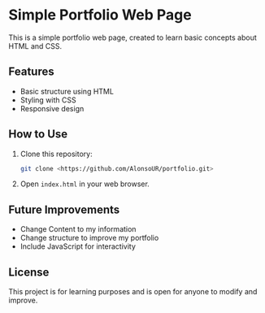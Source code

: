 # Simple Portfolio Web Page

This is a simple portfolio web page, created to learn basic concepts about HTML and CSS.

## Features
- Basic structure using HTML
- Styling with CSS
- Responsive design

## How to Use
1. Clone this repository:
   ```sh
   git clone <https://github.com/AlonsoUR/portfolio.git>
   ```
2. Open `index.html` in your web browser.

## Future Improvements
- Change Content to my information
- Change structure to improve my portfolio
- Include JavaScript for interactivity

## License
This project is for learning purposes and is open for anyone to modify and improve.
